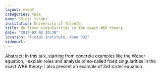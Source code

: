 ```yaml
---
layout: event
categories: talk
name: Shinji Sasaki
institution: University of Toronto
title: On fixed singularities in the exact WKB theory
date: "2017-02-02 10:30"
location: "Fields Institute, Room 332"
videourl: 
---
```

Abstract: In this talk, starting from concrete examples like the Weber equation, I explain roles and analysis of so-called fixed singularities in the exact WKB theory. I also present an example of 3rd-order equation.
